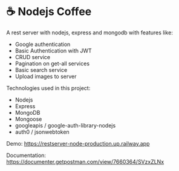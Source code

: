 # ☕ Nodejs Coffee
A rest server with nodejs, express and mongodb with features like:
- Google authentication
- Basic Authentication with JWT
- CRUD service
- Pagination on get-all services
- Basic search service
- Upload images to server

Technologies used in this project:
- Nodejs
- Express
- MongoDB
- Mongoose
- googleapis / google-auth-library-nodejs
- auth0 / jsonwebtoken

Demo: 
https://restserver-node-production.up.railway.app

Documentation:
https://documenter.getpostman.com/view/7660364/SVzxZLNx
